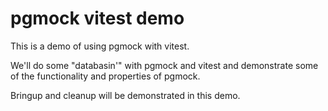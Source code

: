 # pgmock vitest demo

This is a demo of using pgmock with vitest.

We'll do some "databasin'" with pgmock and vitest and demonstrate some of the functionality and properties of pgmock.

Bringup and cleanup will be demonstrated in this demo.